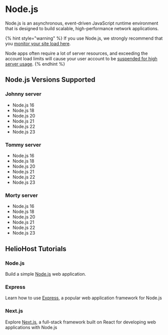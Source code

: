 # Node.js

Node.js is an asynchronous, event-driven JavaScript runtime environment that is designed to build scalable, high-performance network applications.

{% hint style="warning" %}
If you use Node.js, we strongly recommend that you [monitor your site load here](https://heliohost.org/dashboard/load/).  

Node apps often require a lot of server resources, and exceeding the account load limits will cause your user account to be [suspended for high server usage](/accounts/suspension-policy.md#high-server-usage).
{% endhint %}

## Node.js Versions Supported

### Johnny server
* Node.js 16
* Node.js 18
* Node.js 20
* Node.js 21
* Node.js 22
* Node.js 23

### Tommy server
* Node.js 16
* Node.js 18
* Node.js 20
* Node.js 21
* Node.js 22
* Node.js 23

### Morty server
* Node.js 16
* Node.js 18
* Node.js 20
* Node.js 21
* Node.js 22
* Node.js 23

## HelioHost Tutorials

### Node.js

Build a simple [Node.js](../tutorials/node.js/README.md) web application.

### Express

Learn how to use [Express](../tutorials/node.js/express.js.md), a popular web application framework for Node.js

### Next.js

Explore [Next.js](../tutorials/node.js/next.js.md), a full-stack framework built on React for developing web applications with Node.js